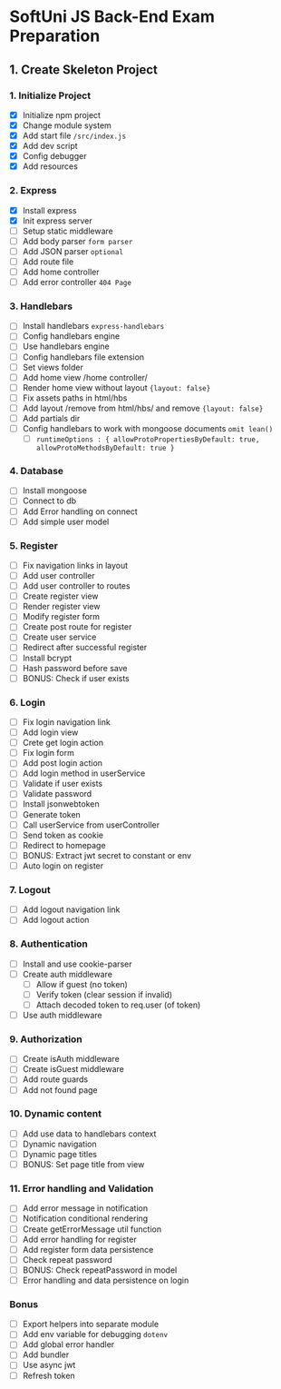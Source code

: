 # SoftUni JS Back-End Exam Preparation

## 1. Create Skeleton Project

### 1. Initialize Project

- [x] Initialize npm project
- [x] Change module system
- [x] Add start file `/src/index.js`
- [x] Add dev script
- [x] Config debugger
- [x] Add resources

### 2. Express

- [x] Install express
- [x] Init express server
- [ ] Setup static middleware
- [ ] Add body parser `form parser`
- [ ] Add JSON parser `optional`
- [ ] Add route file
- [ ] Add home controller
- [ ] Add error controller `404 Page`

### 3. Handlebars

- [ ] Install handlebars `express-handlebars`
- [ ] Config handlebars engine
- [ ] Use handlebars engine
- [ ] Config handlebars file extension
- [ ] Set views folder
- [ ] Add home view /home controller/
- [ ] Render home view without layout `{layout: false}`
- [ ] Fix assets paths in html/hbs
- [ ] Add layout /remove from html/hbs/ and remove `{layout: false}`
- [ ] Add partials dir
- [ ] Config handlebars to work with mongoose documents `omit lean()`
  - [ ] `runtimeOptions : { allowProtoPropertiesByDefault: true, allowProtoMethodsByDefault: true }`

### 4. Database

- [ ] Install mongoose
- [ ] Connect to db
- [ ] Add Error handling on connect
- [ ] Add simple user model

### 5. Register

- [ ] Fix navigation links in layout
- [ ] Add user controller
- [ ] Add user controller to routes
- [ ] Create register view
- [ ] Render register view
- [ ] Modify register form
- [ ] Create post route for register
- [ ] Create user service
- [ ] Redirect after successful register
- [ ] Install bcrypt
- [ ] Hash password before save
- [ ] BONUS: Check if user exists

### 6. Login

- [ ] Fix login navigation link
- [ ] Add login view
- [ ] Crete get login action
- [ ] Fix login form
- [ ] Add post login action
- [ ] Add login method in userService
- [ ] Validate if user exists
- [ ] Validate password
- [ ] Install jsonwebtoken
- [ ] Generate token
- [ ] Call userService from userController
- [ ] Send token as cookie
- [ ] Redirect to homepage
- [ ] BONUS: Extract jwt secret to constant or env
- [ ] Auto login on register

### 7. Logout

- [ ] Add logout navigation link
- [ ] Add logout action

### 8. Authentication

- [ ] Install and use cookie-parser
- [ ] Create auth middleware
  - [ ] Allow if guest (no token)
  - [ ] Verify token (clear session if invalid)
  - [ ] Attach decoded token to req.user (of token)
- [ ] Use auth middleware

### 9. Authorization

- [ ] Create isAuth middleware
- [ ] Create isGuest middleware
- [ ] Add route guards
- [ ] Add not found page

### 10. Dynamic content

- [ ] Add use data to handlebars context
- [ ] Dynamic navigation
- [ ] Dynamic page titles
- [ ] BONUS: Set page title from view

### 11. Error handling and Validation

- [ ] Add error message in notification
- [ ] Notification conditional rendering
- [ ] Create getErrorMessage util function
- [ ] Add error handling for register
- [ ] Add register form data persistence
- [ ] Check repeat password
- [ ] BONUS: Check repeatPassword in model
- [ ] Error handling and data persistence on login

### Bonus

- [ ] Export helpers into separate module
- [ ] Add env variable for debugging `dotenv`
- [ ] Add global error handler
- [ ] Add bundler
- [ ] Use async jwt
- [ ] Refresh token
